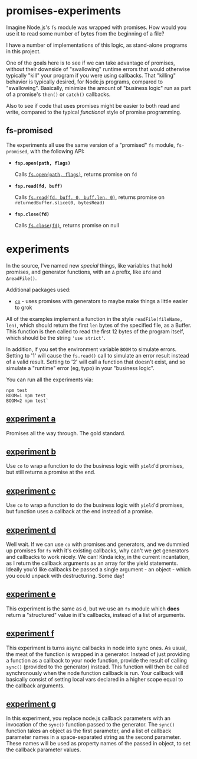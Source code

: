 promises-experiments
================================================================================

Imagine Node.js's `fs` module was wrapped with promises.  How would you use it
to read some number of bytes from the beginning of a file?

I have a number of implementations of this logic, as stand-alone programs
in this project.

One of the goals here is to see if we can take advantage of promises, without
their downside of "swallowing" runtime errors that would otherwise typically
"kill" your program if you were using callbacks.  That "killing" behavior is
typically desired, for Node.js programs, compared to "swallowing". Basically,
minimize the amount of "business logic" run as part of a promise's `then()` or
`catch()` callbacks.

Also to see if code that uses promises might be easier to both read and write,
compared to the typical *functional* style of promise programming.


fs-promised
--------------------------------------------------------------------------------

The experiments all use the same version of a "promised" `fs` module,
`fs-promised`, with the following API:

* **`fsp.open(path, flags)`**

  Calls [`fs.open(path, flags)`][fs.open], returns promise on `fd`

* **`fsp.read(fd, buff)`**

  Calls [`fs.read(fd, buff, 0, buff.len, 0)`][fs.read], returns promise on
  `returnedBuffer.slice(0, bytesRead)`

* **`fsp.close(fd)`**

  Calls [`fs.close(fd)`][fs.close], returns promise on null

[fs.open]: https://nodejs.org/dist/latest-v4.x/docs/api/fs.html#fs_fs_open_path_flags_mode_callback
[fs.read]: https://nodejs.org/dist/latest-v4.x/docs/api/fs.html#fs_fs_read_fd_buffer_offset_length_position_callback
[fs.close]: https://nodejs.org/dist/latest-v4.x/docs/api/fs.html#fs_fs_close_fd_callback


experiments
================================================================================

In the source, I've named new *special* things, like variables that hold
promises, and generator functions, with an `Δ` prefix, like `Δfd` and
`ΔreadFile()`.

Additional packages used:

* [`co`](https://www.npmjs.com/package/co) - uses promises with generators
  to maybe make things a little easier to grok

All of the examples implement a function in the style `readFile(fileName, len)`,
which should return the first `len` bytes of the specified file, as a Buffer.
This function is then called to read the first 12 bytes of the program itself,
which should be the string `'use strict'`.

In addition, if you set the environment variable `BOOM` to simulate errors.
Setting to '1' will cause the `fs.read()` call to simulate an error result
instead of a valid result.  Setting to '2' will call a function that doesn't
exist, and so simulate a "runtime" error (eg, typo) in your "business logic".

You can run all the experiments via:

    npm test
    BOOM=1 npm test
    BOOM=2 npm test`


[experiment a](a.js)
--------------------------------------------------------------------------------

Promises all the way through.  The gold standard.


[experiment b](b.js)
--------------------------------------------------------------------------------

Use `co` to wrap a function to do the business logic with `yield`'d promises,
but still returns a promise at the end.


[experiment c](c.js)
--------------------------------------------------------------------------------

Use `co` to wrap a function to do the business logic with `yield`'d promises,
but function uses a callback at the end instead of a promise.


[experiment d](d.js)
--------------------------------------------------------------------------------

Well wait.  If we can use `co` with promises and generators, and we dummied up
promises for `fs` with it's existing callbacks, why can't we get generators and
callbacks to work nicely.  We can!  Kinda icky, in the current incantation, as
I return the callback arguments as an array for the yield statements.  Ideally
you'd like callbacks be passed a single argument - an object - which you could
unpack with destructuring.  Some day!


[experiment e](e.js)
--------------------------------------------------------------------------------

This experiment is the same as d, but we use an `fs` module which **does**
return a "structured" value in it's callbacks, instead of a list of arguments.


[experiment f](f.js)
--------------------------------------------------------------------------------

This experiment is turns async callbacks in node into sync ones.  As usual,
the meat of the function is wrapped in a generator.  Instead of just providing
a function as a callback to your node function, provide the result of calling
`sync()` (provided to the generator) instead.  This function will then be
called synchronously when the node function callback is run.  Your callback
will basically consist of setting local vars declared in a higher scope
equal to the callback arguments.


[experiment g](g.js)
--------------------------------------------------------------------------------

In this experiment, you replace node.js callback parameters with an invocation
of the `sync()` function passed to the generator.  The `sync()` function takes
an object as the first parameter, and a list of callback parameter names in
a space-separated string as the second parameter.  These names will be used as
property names of the passed in object, to set the callback parameter values.
